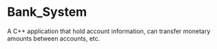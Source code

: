 # Bank_System
A C++ application that hold account information, can transfer monetary amounts between accounts, etc.
